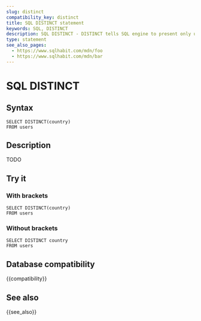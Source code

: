 ```yaml
---
slug: distinct
compatibility_key: distinct
title: SQL DISTINCT statement
keywords: SQL, DISTINCT
description: SQL DISTINCT - DISTINCT tells SQL engine to present only unique records in the result set.
type: statement
see_also_pages:
  - https://www.sqlhabit.com/mdn/foo
  - https://www.sqlhabit.com/mdn/bar
---
```


# SQL DISTINCT

## Syntax

~~~pgsql
SELECT DISTINCT(country)
FROM users
~~~

## Description

TODO

## Try it

### With brackets

~~~pgsql
SELECT DISTINCT(country)
FROM users
~~~

### Without brackets

~~~pgsql
SELECT DISTINCT country
FROM users
~~~

## Database compatibility

{{compatibility}}

## See also

{{see_also}}
